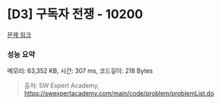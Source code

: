 # [D3] 구독자 전쟁 - 10200 

[문제 링크](https://swexpertacademy.com/main/code/problem/problemDetail.do?contestProbId=AXMCXV_qVgkDFAWv) 

### 성능 요약

메모리: 63,352 KB, 시간: 307 ms, 코드길이: 218 Bytes



> 출처: SW Expert Academy, https://swexpertacademy.com/main/code/problem/problemList.do